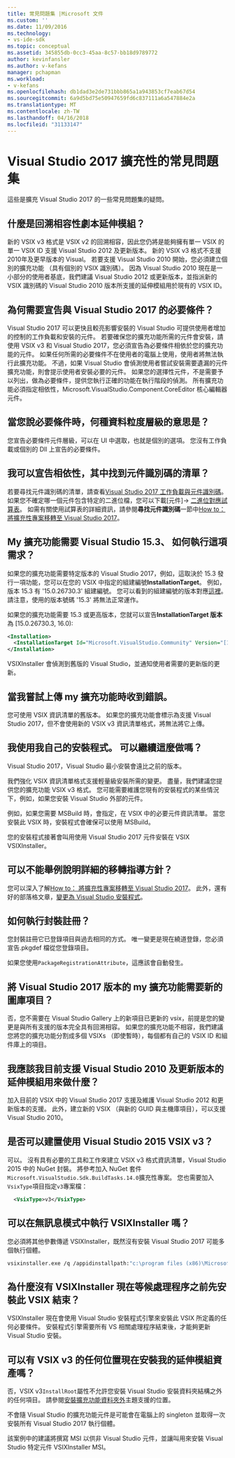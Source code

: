 ```yaml
---
title: 常見問題集 |Microsoft 文件
ms.custom: ''
ms.date: 11/09/2016
ms.technology:
- vs-ide-sdk
ms.topic: conceptual
ms.assetid: 345855db-0cc3-45aa-8c57-bb18d9789772
author: kevinfansler
ms.author: v-kefans
manager: pchapman
ms.workload:
- v-kefans
ms.openlocfilehash: db1dad3e2de731bbb865a1a943853cf7eab67d54
ms.sourcegitcommit: 6a9d5bd75e50947659fd6c837111a6a547884e2a
ms.translationtype: MT
ms.contentlocale: zh-TW
ms.lasthandoff: 04/16/2018
ms.locfileid: "31133147"
---
```

# <a name="faq-for-visual-studio-2017-extensibility"></a>Visual Studio 2017 擴充性的常見問題集

這些是擴充 Visual Studio 2017 的一些常見問題集的疑問。

## <a name="what-is-the-backwards-compatibility-story-for-extensions"></a>什麼是回溯相容性劇本延伸模組？

新的 VSIX v3 格式是 VSIX v2 的回溯相容，因此您仍將是能夠擁有單一 VSIX 的單一 VSIX ID 支援 Visual Studio 2012 及更新版本。 新的 VSIX v3 格式不支援 2010年及更早版本的 Visual。 若要支援 Visual Studio 2010 開始，您必須建立個別的擴充功能 （具有個別的 VSIX 識別碼）。 因為 Visual Studio 2010 現在是一小部分的使用者基底，我們建議 Visual Studio 2012 或更新版本，並指派新的 VSIX 識別碼的 Visual Studio 2010 版本所支援的延伸模組用於現有的 VSIX ID。

## <a name="why-do-i-need-to-declare-prerequisites-with-visual-studio-2017"></a>為何需要宣告與 Visual Studio 2017 的必要條件？

Visual Studio 2017 可以更快且較亮影響安裝的 Visual Studio 可提供使用者增加的控制的工作負載和安裝的元件。 若要確保您的擴充功能所需的元件會安裝，請使用 VSIX v3 和 Visual Studio 2017，您必須宣告為必要條件相依於您的擴充功能的元件。 如果任何所需的必要條件不在使用者的電腦上使用，使用者將無法執行此擴充功能。 不過，如果 Visual Studio 會偵測使用者嘗試安裝需要遺漏的元件擴充功能，則會提示使用者安裝必要的元件。 如果您的選擇性元件，不是需要予以列出，做為必要條件，提供您執行正確的功能在執行階段的偵測。 所有擴充功能必須指定相依性，Microsoft.VisualStudio.Component.CoreEditor 核心編輯器元件。

## <a name="when-you-say-prerequisite-what-level-of-granularity-do-you-mean"></a>當您說必要條件時，何種資料粒度層級的意思是？

您宣告必要條件元件層級，可以在 UI 中選取，也就是個別的選項。 您沒有工作負載或個別的 Dll 上宣告的必要條件。

## <a name="where-do-i-find-a-list-of-component-ids-so-i-can-declare-dependencies"></a>我可以宣告相依性，其中找到元件識別碼的清單？

若要尋找元件識別碼的清單，請查看[Visual Studio 2017 工作負載與元件識別碼](https://aka.ms/vs2017componentIDs)。 如果您不確定哪一個元件包含特定的二進位檔，您可以下載[元件]-> [二進位對應試算表](https://aka.ms/vs2017componentid-binaries)。 如需有關使用試算表的詳細資訊，請參閱**尋找元件識別碼**一節中[How to： 將擴充性專案移轉至 Visual Studio 2017](how-to-migrate-extensibility-projects-to-visual-studio-2017.md)。

## <a name="my-extension-requires-visual-studio-153-how-do-i-enforce-that-requirement"></a>My 擴充功能需要 Visual Studio 15.3、 如何執行這項需求？

如果您的擴充功能需要特定版本的 Visual Studio 2017，例如，這取決於 15.3 發行一項功能，您可以在您的 VSIX 中指定的組建編號**InstallationTarget**。 例如，版本 15.3 有 '15.0.26730.3' 組建編號。 您可以看到的組建編號的版本對應[這裡](../install/visual-studio-build-numbers-and-release-dates.md)。 請注意，使用的版本號碼 '15.3' 將無法正常運作。

如果您的擴充功能需要 15.3 或更高版本，您就可以宣告**InstallationTarget 版本**為 [15.0.26730.3, 16.0):

```xml
<Installation>
  <InstallationTarget Id="Microsoft.VisualStudio.Community" Version="[15.0.26730.3, 16.0)" />
</Installation>
```

VSIXInstaller 會偵測到舊版的 Visual Studio，並通知使用者需要的更新版的更新。

## <a name="i-keep-getting-an-error-when-i-try-to-upload-my-extension"></a>當我嘗試上傳 my 擴充功能時收到錯誤。

您可使用 VSIX 資訊清單的舊版本。 如果您的擴充功能會標示為支援 Visual Studio 2017，但不會使用新的 VSIX v3 資訊清單格式，將無法將它上傳。

## <a name="i-use-my-own-installer-can-i-continue-to-do-that"></a>我使用我自己的安裝程式。 可以繼續這麼做嗎？

Visual Studio 2017，Visual Studio 最小安裝會遠比之前的版本。

我們強化 VSIX 資訊清單格式支援輕量級安裝所需的變更。 盡量，我們建議您提供您的擴充功能 VSIX v3 格式。 您可能需要維護您現有的安裝程式的某些情況下，例如，如果您安裝 Visual Studio 外部的元件。

例如，如果您需要 MSBuild 時，會指定，在 VSIX 中的必要元件資訊清單。 當您安裝此 VSIX 時，安裝程式會確保可以使用 MSBuild。

您的安裝程式接著會叫用使用 Visual Studio 2017 元件安裝在 VSIX VSIXInstaller。

## <a name="can-you-give-me-more-migration-guidance"></a>可以不能舉例說明詳細的移轉指導方針？

您可以深入了解[How to： 將擴充性專案移轉至 Visual Studio 2017](how-to-migrate-extensibility-projects-to-visual-studio-2017.md)。 此外，還有好的部落格文章，[變更為 Visual Studio 安裝程式](https://blogs.msdn.microsoft.com/heaths/2016/09/15/changes-to-visual-studio-15-setup)。

## <a name="how-do-i-do-package-registration"></a>如何執行封裝註冊？

您封裝註冊它已登錄項目與過去相同的方式。 唯一變更是現在繞道登錄，您必須宣告.pkgdef 檔從您登錄項目。

如果您使用`PackageRegistrationAttribute`，這應該會自動發生。

## <a name="will-i-need-a-new-gallery-entry-for-the-visual-studio-2017-version-of-my-extension"></a>將 Visual Studio 2017 版本的 my 擴充功能需要新的圖庫項目？

否，您不需要在 Visual Studio Gallery 上的新項目已更新的 vsix，前提是您的變更是與所有支援的版本完全具有回溯相容。 如果您的擴充功能不相容，我們建議您將您的擴充功能分割成多個 VSIXs （即使暫時），每個都有自己的 VSIX ID 和組件庫上的項目。

## <a name="what-should-i-do-with-my-extension-that-currently-supports-visual-studio-2010-and-later"></a>我應該我目前支援 Visual Studio 2010 及更新版本的延伸模組用來做什麼？

加入目前的 VSIX 中的 Visual Studio 2017 支援及維護 Visual Studio 2012 和更新版本的支援。 此外，建立新的 VSIX （與新的 GUID 與主機庫項目），可以支援 Visual Studio 2010。

## <a name="can-i-build-a-vsix-v3-with-visual-studio-2015"></a>是否可以建置使用 Visual Studio 2015 VSIX v3？

可以。 沒有具有必要的工具和工作來建立 VSIX v3 格式資訊清單，Visual Studio 2015 中的 NuGet 封裝。 將參考加入 NuGet 套件`Microsoft.VisualStudio.Sdk.BuildTasks.14.0`擴充性專案。 您也需要加入`VsixType`項目指定`v3`專案檔：

```xml
  <VsixType>v3</VsixType>
```

## <a name="can-i-run-the-vsixinstaller-in-quiet-mode"></a>可以在無訊息模式中執行 VSIXInstaller 嗎？

您必須將其他參數傳遞 VSIXInstaller，既然沒有安裝 Visual Studio 2017 可能多個執行個體。

```bash
vsixinstaller.exe /q /appidinstallpath:"c:\program files (x86)\Microsoft Visual Studio\2017\Enterprise\Common7\IDE\devenv.exe" /appidname:"Visual Studio" /logFile:<path to log file> /skuName:Enterprise /skuVersion:15.0.25810.0 "KendoUI.Mvc.VSPackage.vsix"
```

## <a name="why-does-the-vsixinstaller-now-wait-for-processes-to-exit-before-installing-the-vsix"></a>為什麼沒有 VSIXInstaller 現在等候處理程序之前先安裝此 VSIX 結束？

VSIXInstaller 現在會使用 Visual Studio 安裝程式引擎來安裝此 VSIX 所定義的任何必要條件。 安裝程式引擎需要所有 VS 相關處理程序結束後，才能夠更新 Visual Studio 安裝。

## <a name="can-i-now-install-my-extension-assets-to-any-location-with-vsix-v3"></a>可以有 VSIX v3 的任何位置現在安裝我的延伸模組資產嗎？

否，VSIX v3`InstallRoot`屬性不允許您安裝 Visual Studio 安裝資料夾結構之外的任何項目。 請參閱[安裝擴充功能資料夾外](set-install-root.md)主題支援的位置。 

不會隨 Visual Studio 的擴充功能元件是可能會在電腦上的 singleton 並取得一次安裝所有 Visual Studio 2017 執行個體。

該案例中的建議將撰寫 MSI 以供非 Visual Studio 元件，並讓叫用來安裝 Visual Studio 特定元件 VSIXInstaller MSI。